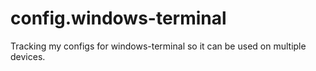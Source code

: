 # config.windows-terminal
Tracking my configs for windows-terminal so it can be used on multiple devices.
